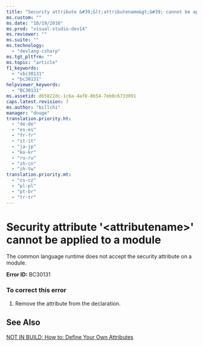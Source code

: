 ```yaml
---
title: "Security attribute &#39;&lt;attributename&gt;&#39; cannot be applied to a module | hehe"
ms.custom: ""
ms.date: "10/19/2016"
ms.prod: "visual-studio-dev14"
ms.reviewer: ""
ms.suite: ""
ms.technology: 
  - "devlang-csharp"
ms.tgt_pltfrm: ""
ms.topic: "article"
f1_keywords: 
  - "vbc30131"
  - "bc30131"
helpviewer_keywords: 
  - "BC30131"
ms.assetid: d65822dc-1c6a-4af8-8b54-7eb0c6733091
caps.latest.revision: 7
ms.author: "billchi"
manager: "douge"
translation.priority.ht: 
  - "de-de"
  - "es-es"
  - "fr-fr"
  - "it-it"
  - "ja-jp"
  - "ko-kr"
  - "ru-ru"
  - "zh-cn"
  - "zh-tw"
translation.priority.mt: 
  - "cs-cz"
  - "pl-pl"
  - "pt-br"
  - "tr-tr"
---
```

# Security attribute &#39;&lt;attributename&gt;&#39; cannot be applied to a module
The common language runtime does not accept the security attribute on a module.  
  
 **Error ID:** BC30131  
  
### To correct this error  
  
1.  Remove the attribute from the declaration.  
  
## See Also  
 [NOT IN BUILD: How to: Define Your Own Attributes](http://msdn.microsoft.com/en-us/039609c4-ec43-4f44-945f-aa3b5b535c6a)